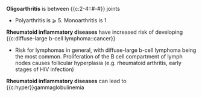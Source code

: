 **Oligoarthritis** is between {{c:2-4::#-#}} joints  
-  Polyarthritis is ⩾ 5\. Monoarthritis is 1  
  
**Rheumatoid inflammatory diseases** have increased risk of developing {{c:diffuse-large b-cell lymphoma::cancer}}
-  Risk for lymphomas in general, with diffuse-large b-cell lymphoma being the most common. Proliferation of the B cell compartment of lymph nodes causes follicular hyperplasia (e.g. rheumatoid arthritis, early stages of HIV infection)
  
**Rheumatoid inflammatory diseases** can lead to {{c:hyper}}gammaglobulinemia   